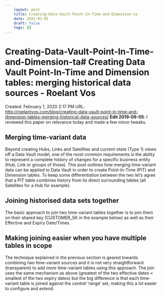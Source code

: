 ```yaml
---
 	layout: post
 	title: Creating-Data-Vault-Point-In-Time-and-Dimension-ta
 	date: 2021-01-01
 	draft: false
 	tags: []
---
```


# Creating-Data-Vault-Point-In-Time-and-Dimension-ta# Creating Data Vault Point-In-Time and Dimension tables: merging historical data sources - Roelant Vos
Created: February 1, 2020 2:17 PM
URL: http://roelantvos.com/blog/creating-data-vault-point-in-time-and-dimension-tables-merging-historical-data-sources/
**Edit 2019-09-05**: I reviewed this paper on relevance today and made a few minor tweaks.
## Merging time-variant data
Beyond creating Hubs, Links and Satellites and current-state (Type 1) views off a Data Vault model, one of the most common requirements is the ability to represent a complete history of changes for a specific business entity (Hub, Link or groups of those).
This post outlines how merging time-variant data can be applied to Data Vault in order to create Point-In-Time (PIT) and Dimension tables.
To keep some differentiation between the two let’s agree that a PIT table combines history from its direct surrounding tables (all Satellites for a Hub for example).
## Joining historised data sets together
The basic approach to join two time-variant tables together is to join them on their shared key (CUSTOMER_SK in the example below) as well as their Effective and Expiry Date/Times.
## Making joining easier when you have multiple tables in scope
The technique explained in the previous section is geared towards combining *two* time-variant sources and it is not very straightforward (transparent) to add *more* time-variant tables using this approach.
The join uses the same mechanism as above (greatest of the two effective dates < smallest of the two expiry dates) but the big difference is that each time-variant table is joined against the *central* ‘range’ set, making this a lot easier to configure and extend.
